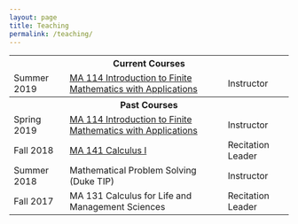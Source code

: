 ```yaml
---
layout: page
title: Teaching
permalink: /teaching/
---
```


<table>
<tr>
   <th colspan="3">Current Courses</th>
</tr>
<tr>
   <td>Summer 2019</td>
   <td><a href="2019/SU/114">MA 114 Introduction to Finite Mathematics with Applications</a></td>
   <td>Instructor</td>
</tr>
<tr>
   <th colspan="3">Past Courses</th>
</tr>
<tr>
   <td>Spring 2019</td>
   <td><a href="2019/SP/114">MA 114 Introduction to Finite Mathematics with Applications</a></td>
   <td>Instructor</td>
</tr>
<tr>
   <td>Fall 2018</td>
   <td><a href="2018/FA/141">MA 141 Calculus I</a></td>
   <td>Recitation Leader</td>
</tr>
<tr>
   <td>Summer 2018</td>
   <td>Mathematical Problem Solving (Duke TIP)</td>
   <td>Instructor</td>
</tr>
<tr>
   <td>Fall 2017</td>
   <td>MA 131 Calculus for Life and Management Sciences</td>
   <td>Recitation Leader</td>
</tr>
</table>

